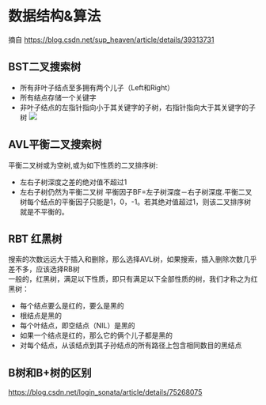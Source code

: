# 数据结构&算法
摘自 https://blog.csdn.net/sup_heaven/article/details/39313731
## BST二叉搜索树
* 所有非叶子结点至多拥有两个儿子（Left和Right）
* 所有结点存储一个关键字
* 非叶子结点的左指针指向小于其关键字的子树，右指针指向大于其关键字的子树
![](https://p-blog.csdn.net/images/p_blog_csdn_net/manesking/31.JPG) 

## AVL平衡二叉搜索树
平衡二叉树或为空树,或为如下性质的二叉排序树:
* 左右子树深度之差的绝对值不超过1
* 左右子树仍然为平衡二叉树
平衡因子BF=左子树深度－右子树深度.平衡二叉树每个结点的平衡因子只能是1，0，-1。若其绝对值超过1，则该二叉排序树就是不平衡的。

## RBT 红黑树
搜索的次数远远大于插入和删除，那么选择AVL树，如果搜索，插入删除次数几乎差不多，应该选择RB树<br>
一般的，红黑树，满足以下性质，即只有满足以下全部性质的树，我们才称之为红黑树：<br>
* 每个结点要么是红的，要么是黑的
* 根结点是黑的
* 每个叶结点，即空结点（NIL）是黑的
* 如果一个结点是红的，那么它的俩个儿子都是黑的
* 对每个结点，从该结点到其子孙结点的所有路径上包含相同数目的黑结点

## B树和B+树的区别
https://blog.csdn.net/login_sonata/article/details/75268075
